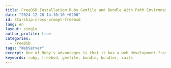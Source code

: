 ```yaml
---
title: FreeBSD Installation Ruby Gemfile and Bundle With Path Environemnt
date: "2024-12-28 14:10:10 +0200"
id: starship-cross-prompt-freebsd
lang: en
layout: single
author_profile: true
categories:
  - FreeBSD
tags: "WebServer"
excerpt: One of Ruby's advantages is that it has a web development framework known as Ruby on Rails or often abbreviated as Rails
keywords: ruby, freebsd, gemfile, bundle, bundler, rails
---
```

